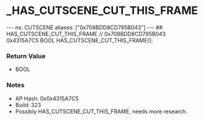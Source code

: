 # _HAS_CUTSCENE_CUT_THIS_FRAME

--- ns: CUTSCENE aliases: ["0x708BDD8CD795B043"] --- ## HAS_CUTSCENE_CUT_THIS_FRAME  // 0x708BDD8CD795B043 0x4315A7C5 BOOL HAS_CUTSCENE_CUT_THIS_FRAME();

### Return Value
* BOOL

### Notes
* AP Hash: 0x0x4315A7C5
* Build: 323
* Possibly HAS_CUTSCENE_CUT_THIS_FRAME, needs more research.

